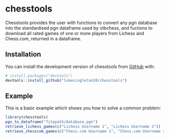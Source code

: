 
<!-- README.md is generated from README.Rmd. Please edit that file -->

# chesstools

<!-- badges: start -->
<!-- badges: end -->

Chesstools provides the user with functions to convert any pgn database
into the standardised pgn dataframe used by otbchess, and fuctions to
download all rated games of one or more players from Lichess and
Chess.com, returned in a dataframe.

## Installation

You can install the development version of chesstools from
[GitHub](https://github.com/) with:

``` r
# install.packages("devtools")
devtools::install_github("lukesingleton20/chesstools")
```

## Example

This is a basic example which shows you how to solve a common problem:

``` r
library(chesstools)
pgn_to_dataframe("filepath/database.pgn")
retrieve_lichess_games(c("Lichess Username 1", "Lichess Username 2"))
retrieve_chesscom_games(c("Chess.com Username 1", "Chess.com Username 2"))
```
